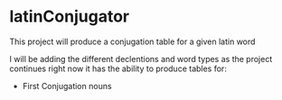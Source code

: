# latinConjugator

This project will produce a conjugation table for a given latin word 

I will be adding the different declentions and word types as the project continues right now it has the ability to produce tables for:
- First Conjugation nouns
